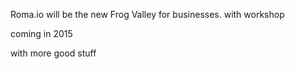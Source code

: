 Roma.io will be the new Frog Valley for businesses. with workshop

coming in 2015

with more good stuff
